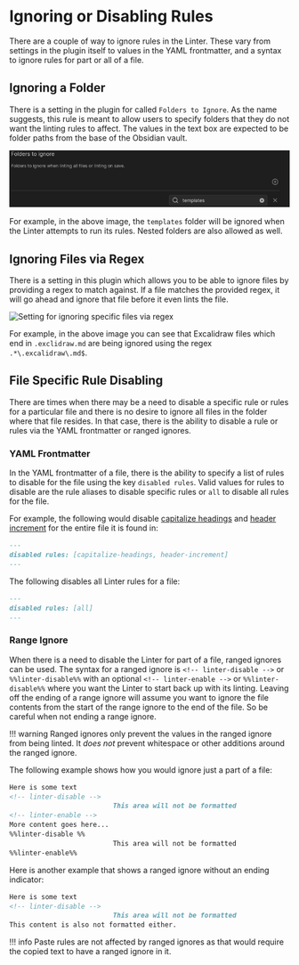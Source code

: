 # Ignoring or Disabling Rules

There are a couple of way to ignore rules in the Linter. These vary from settings in the plugin itself
to values in the YAML frontmatter, and a syntax to ignore rules for part or all of a file.

## Ignoring a Folder

There is a setting in the plugin for called `Folders to Ignore`. As the name suggests, this rule is meant
to allow users to specify folders that they do not want the linting rules to affect.
The values in the text box are expected to be folder paths from the base of the Obsidian vault.

![Setting for ignoring specific folders](../assets/folders-to-ignore.jpg)

For example, in the above image, the `templates` folder will be ignored when the Linter attempts to run its rules. Nested folders are also allowed as well.

## Ignoring Files via Regex

There is a setting in this plugin which allows you to be able to ignore files by providing a regex to match against.
If a file matches the provided regex, it will go ahead and ignore that file before it even lints the file.

![Setting for ignoring specific files via regex](../assets/files-to-ignore.png)

For example, in the above image you can see that Excalidraw files which end in `.exclidraw.md` are being ignored
using the regex `.*\.excalidraw\.md$`.

## File Specific Rule Disabling

There are times when there may be a need to disable a specific rule or rules for a particular file and there is no
desire to ignore all files in the folder where that file resides. In that case, there is the ability to disable a
rule or rules via the YAML frontmatter or ranged ignores.

### YAML Frontmatter

In the YAML frontmatter of a file, there is the ability to specify a list of rules to disable for the file using the key `disabled rules`.
Valid values for rules to disable are the rule aliases to disable specific rules or `all` to disable all rules for the file.

For example, the following would disable [capitalize headings](../settings/heading-rules.md#capitalize-headings) and [header increment](../settings/heading-rules.md#header-increment) for the entire file it is found in:
``` markdown
---
disabled rules: [capitalize-headings, header-increment]
---
```

The following disables all Linter rules for a file:
``` markdown
---
disabled rules: [all]
---
```

### Range Ignore

When there is a need to disable the Linter for part of a file, ranged ignores can be used. The syntax for a ranged ignore
is `<!-- linter-disable -->` or `%%linter-disable%%` with an optional `<!-- linter-enable -->` or `%%linter-disable%%` where you want the Linter to start back up with its linting.
Leaving off the ending of a range ignore will assume you want to ignore the file contents from the start of the range ignore to the end of the file. So be careful when not ending a range ignore.

!!! warning
    Ranged ignores only prevent the values in the ranged ignore from being linted. It *does not* prevent whitespace or other additions around the ranged ignore.

The following example shows how you would ignore just a part of a file:
``` markdown
Here is some text
<!-- linter-disable -->
                          This area will not be formatted
<!-- linter-enable -->
More content goes here...
%%linter-disable %%
                          This area will not be formatted
%%linter-enable%%
```

Here is another example that shows a ranged ignore without an ending indicator:
``` markdown
Here is some text
<!-- linter-disable -->
                          This area will not be formatted
This content is also not formatted either.
```

!!! info
    Paste rules are not affected by ranged ignores as that would require the copied text to have a ranged ignore in it.
